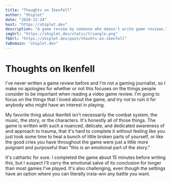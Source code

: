```yaml
---
title: "Thoughts on Ikenfell"
author: "Shiplet"
date: "2020-12-24"
host: "https://shiplet.dev"
description: "A game review by someone who doesn't write game reviews."
imgUrl: "https://shiplet.dev/static/triangle.png"
fbUrl: "https://shiplet.dev/post/thouhts-on-ikenfell"
twDomain: "shiplet.dev"
---
```


# Thoughts on Ikenfell

I've never written a game review before and I'm not a gaming journalist, so I make no apologies for whether or not this focuses on the things people consider to be important when reading a video game review. I'm going to focus on the things that I loved about the game, and try not to ruin it for anybody who might have an interest in playing.

My favorite thing about Ikenfell isn't necessarily the combat system, the music, the story, or the characters. It's honestly all of those things. The game is written with such a nuanced, delicate, and dedicated awareness of and approach to trauma, that it's hard to complete it without feeling like you just took some time to heal a bunch of little broken parts of yourself, or like the good cries you have throughout the game were just a little more poignant and purposeful than "this is an emotional part of the story."

It's cathartic for sure. I completed the game about 15 minutes before writing this, but I suspect I'll carry the emotional salve of its conclusion for longer than most games I've played. It's also challenging, even though the settings have an option where you can literally insta-win any battle you want. 


